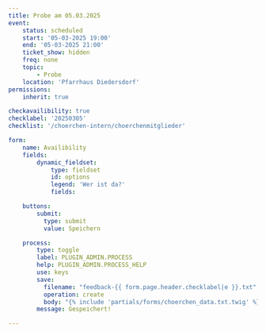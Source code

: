 ```yaml
---
title: Probe am 05.03.2025
event:
    status: scheduled
    start: '05-03-2025 19:00'
    end: '05-03-2025 21:00'
    ticket_show: hidden
    freq: none
    topic:
        - Probe
    location: 'Pfarrhaus Diedersdorf'
permissions:
    inherit: true

checkavailibility: true
checklabel: '20250305'
checklist: '/choerchen-intern/choerchenmitglieder'

form:
    name: Availibility
    fields:
        dynamic_fieldset:
            type: fieldset
            id: options
            legend: 'Wer ist da?'
            fields:

    buttons:
        submit:
          type: submit
          value: Speichern

    process:
        type: toggle
        label: PLUGIN_ADMIN.PROCESS
        help: PLUGIN_ADMIN.PROCESS_HELP
        use: keys
        save:
          filename: "feedback-{{ form.page.header.checklabel|e }}.txt"
          operation: create
          body: "{% include 'partials/forms/choerchen_data.txt.twig' %}"
        message: Gespeichert!

---
```



